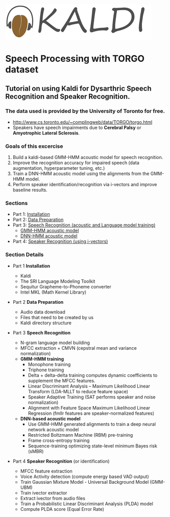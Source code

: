 ![alt text](kaldi.png "Title")
# Speech Processing with TORGO dataset
## Tutorial on using Kaldi for Dysarthric Speech Recognition and Speaker Recognition.
### The data used is provided by the University of Toronto for free. 
- http://www.cs.toronto.edu/~complingweb/data/TORGO/torgo.html
- Speakers have speech impairments due to **Cerebral Palsy** or **Amyotrophic Lateral Sclerosis**.

### Goals of this excercise 
1. Build a kaldi-based GMM-HMM acoustic model for speech recognition.
2. Improve the recognition accuracy for impaired speech (data augmentation, hyperparameter tuning, etc.) 
3. Train a DNN-HMM acoustic model using the alignments from the GMM-HMM model. 
4. Perform speaker identification/recognition via i-vectors and improve baseline results.


### Sections
- Part 1: [Installation](https://github.com/abnerLing/TORGO-ASR/tree/main/installation)
- Part 2: [Data Preparation](https://github.com/abnerLing/TORGO-ASR/tree/main/data%20prep)
- Part 3: [Speech Recognition (acoustic and Language model training)](https://github.com/abnerLing/TORGO-ASR/tree/main/speech%20recognition)
  - [GMM-HMM acoustic model](https://github.com/abnerLing/TORGO-ASR/tree/main/speech%20recognition#stage-3-acoustic-model-training)
  - [DNN-HMM acoustic model](https://github.com/abnerLing/TORGO-ASR/tree/main/speech%20recognition/DNN)
- Part 4: [Speaker Recognition (using i-vectors)](https://github.com/abnerLing/TORGO-ASR/tree/main/speaker%20recognition)


### Section Details
- Part 1 **Installation**
  - Kaldi 
  - The SRI Language Modeling Toolkit
  - Sequitur Grapheme-to-Phoneme converter
  - Intel MKL (Math Kernel Library)
- Part 2 **Data Preparation**
  - Audio data download
  - Files that need to be created by us
  - Kaldi directory structure
- Part 3 **Speech Recognition**
  - N-gram language model building
  - MFCC extraction + CMVN (cepstral mean and variance normalization)
  - **GMM-HMM training**
     - Monophone training
     - Triphone training
      - Delta + delta-delta training computes dynamic coefficients to supplement the MFCC features.
      - Linear Discriminant Analysis – Maximum Likelihood Linear Transform (LDA-MLLT to reduce feature space)
      - Speaker Adaptive Training (SAT performs speaker and noise normalization) 
    - Alignment with Feature Space Maximum Likelihood Linear Regression (fmllr features are speaker-normalized features)
  - **DNN-based acoustic model**
    - Use GMM-HMM generated alignments to train a deep neural network acoustic model
    - Restricted Boltzmann Machine (RBM) pre-training
    - Frame cross-entropy training
    - Sequence-training optimizing state-level minimum Bayes risk (sMBR)
   
- Part 4 **Speaker Recognition** (or identification)
  - MFCC feature extraction
  - Voice Activity detection (compute energy based VAD output)
  - Train Gaussian Mixture Model - Universal Background Model (GMM-UBM)
  - Train ivector extractor
  - Extract ivector from audio files
  - Train a Probabilistic Linear Discriminant Analysis (PLDA) model
  - Compute PLDA score (Equal Error Rate)
